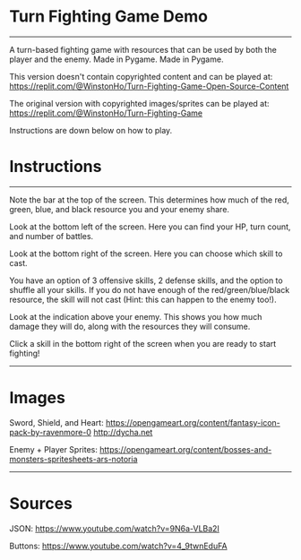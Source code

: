 # Turn Fighting Game Demo
___________________________________________________

A turn-based fighting game with resources that can be used by both the player and the enemy. Made in Pygame.
Made in Pygame.

This version doesn't contain copyrighted content and can be played at: https://replit.com/@WinstonHo/Turn-Fighting-Game-Open-Source-Content

The original version with copyrighted images/sprites can be played at: https://replit.com/@WinstonHo/Turn-Fighting-Game


Instructions are down below on how to play.

# Instructions
___________________________________________________
  Note the bar at the top of the screen. This determines how much of the red, green, blue, and black resource you and your enemy share.
  
  Look at the bottom left of the screen. Here you can find your HP, turn count, and number of battles.
  
  Look at the bottom right of the screen. Here you can choose which skill to cast. 

  You have an option of 3 offensive skills, 2 defense skills, and the option to shuffle all your skills. If you do not have enough of the red/green/blue/black resource, the skill will not cast (Hint: this can happen to the enemy too!). 

  Look at the indication above your enemy. This shows you how much damage they will do, along with the resources they will consume.

  Click a skill in the bottom right of the screen when you are ready to start fighting!
___________________________________________________

# Images

  Sword, Shield, and Heart:
  https://opengameart.org/content/fantasy-icon-pack-by-ravenmore-0
  http://dycha.net

  Enemy + Player Sprites: 
  https://opengameart.org/content/bosses-and-monsters-spritesheets-ars-notoria
___________________________________________________

# Sources

  JSON:
  https://www.youtube.com/watch?v=9N6a-VLBa2I

  Buttons:
  https://www.youtube.com/watch?v=4_9twnEduFA
